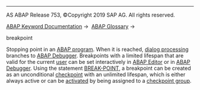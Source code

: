   

* * *

AS ABAP Release 753, ©Copyright 2019 SAP AG. All rights reserved.

[ABAP Keyword Documentation](https://help.sap.com/doc/abapdocu_753_index_htm/7.53/en-US/abenabap.htm) →  [ABAP Glossary](https://help.sap.com/doc/abapdocu_753_index_htm/7.53/en-US/abenabap_glossary.htm) → 

breakpoint

Stopping point in an [ABAP program](https://help.sap.com/doc/abapdocu_753_index_htm/7.53/en-US/abenabap_program_glosry.htm "Glossary Entry"). When it is reached, [dialog processing](https://help.sap.com/doc/abapdocu_753_index_htm/7.53/en-US/abendialog_processing_glosry.htm "Glossary Entry") branches to [ABAP Debugger](https://help.sap.com/doc/abapdocu_753_index_htm/7.53/en-US/abenabap_debugger_glosry.htm "Glossary Entry"). Breakpoints with a limited lifespan that are valid for the current [user](https://help.sap.com/doc/abapdocu_753_index_htm/7.53/en-US/abenuser_glosry.htm "Glossary Entry") can be set interactively in [ABAP Editor](https://help.sap.com/doc/abapdocu_753_index_htm/7.53/en-US/abenabap_editor_glosry.htm "Glossary Entry") or in [ABAP Debugger](https://help.sap.com/doc/abapdocu_753_index_htm/7.53/en-US/abenabap_debugger_glosry.htm "Glossary Entry"). Using the statement [BREAK-POINT](https://help.sap.com/doc/abapdocu_753_index_htm/7.53/en-US/abapbreak-point.htm), a breakpoint can be created as an unconditional [checkpoint](https://help.sap.com/doc/abapdocu_753_index_htm/7.53/en-US/abencheckpoint_glosry.htm "Glossary Entry") with an unlimited lifespan, which is either always active or can be [activated](https://help.sap.com/doc/abapdocu_753_index_htm/7.53/en-US/abenactivatable_checkpoint_glosry.htm "Glossary Entry") by being assigned to a [checkpoint group](https://help.sap.com/doc/abapdocu_753_index_htm/7.53/en-US/abencheckpoint_group_glosry.htm "Glossary Entry").